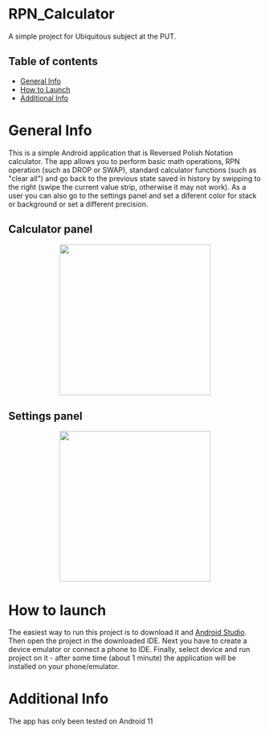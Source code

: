 # RPN_Calculator
A simple project for Ubiquitous subject at the PUT.

## Table of contents
* [General Info](#general-info)
* [How to Launch](#how-to-launc)
* [Additional Info](#additional-info)

# General Info
This is a simple Android application that is Reversed Polish Notation calculator. The app allows you to perform basic math operations, RPN operation (such as DROP or SWAP), standard calculator functions (such as "clear all") and go back to the previous state saved in history by swipping to the right (swipe the current value strip, otherwise it may not work). As a user you can also go to the settings panel and set a diferent color for stack or background or set a different precision.

## Calculator panel
<p align="center">
  <img src="https://user-images.githubusercontent.com/72743103/185259464-ec516872-998d-4dbc-8828-55a09d2041ec.png" width="300">
</p>

## Settings panel
<p align="center">
  <img src="https://user-images.githubusercontent.com/72743103/185259532-79c33392-09be-418b-ae7f-2d6421cb50a7.png" width="300">
</p>


# How to launch
The easiest way to run this project is to download it and [Android Studio](https://developer.android.com/studio?gclid=CjwKCAjwo_KXBhAaEiwA2RZ8hPP6GtBza_vfZtw41dKXdoDqJfAlvgunOwd8aEB7j9gbAeT-b1n36RoCwJsQAvD_BwE&gclsrc=aw.ds). Then open the project in the downloaded IDE. Next you have to create a device emulator or connect a phone to IDE. Finally, select device and run project on it - after some time (about 1 minute) the application will be installed on your phone/emulator.

# Additional Info
The app has only been tested on Android 11

